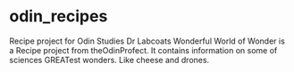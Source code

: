# odin_recipes
Recipe project for Odin Studies
Dr Labcoats Wonderful World of Wonder is a Recipe project from theOdinProfect. It contains information on some of sciences GREATest wonders. Like cheese and drones.
